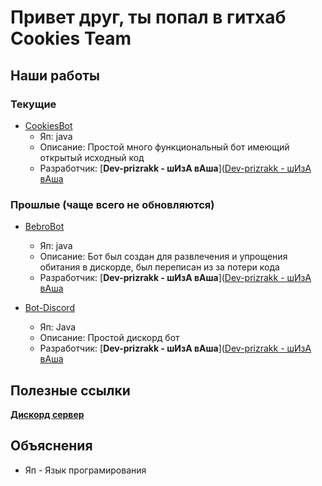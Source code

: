 
# Привет друг, ты попал в гитхаб Cookies Team

## Наши работы
### Текущие
- [CookiesBot](https://github.com/CookiessTeam/CookiesBot)
  - Яп: java
  - Описание: Простой много функциональный бот имеющий открытый исходный код
  - Разработчик: [**Dev-prizrakk - шИзА вАша**]([Dev-prizrakk - шИзА вАша](https://discord.com/users/579683756789727243)

### Прошлые (чаще всего не обновляются)
- [BebroBot](https://github.com/CookiessTeam/BebraBot)
  - Яп: java
  - Описание: Бот был создан для развлечения и упрощения обитания в дискорде, был переписан из за потери кода
  - Разработчик: [**Dev-prizrakk - шИзА вАша**]([Dev-prizrakk - шИзА вАша](https://discord.com/users/579683756789727243)

- [Bot-Discord](https://github.com/CookiessTeam/Bot-Discord)
  - Яп: Java
  - Описание: Простой дискорд бот
  - Разработчик: [**Dev-prizrakk - шИзА вАша**]([Dev-prizrakk - шИзА вАша](https://discord.com/users/579683756789727243)

## Полезные ссылки
[**Дискорд сервер**](https://discord.gg/e7AJWyXnKp)

## Объяснения
- Яп - Язык програмирования
